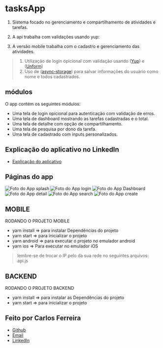 # tasksApp  

1. Sistema focado no gerenciamento e compartilhamento de atividades e tarefas.
2. A api trabalha com validações usando yup:
 
3. A versão mobile trabalha com o cadastro e gerenciamento das atividades.

> 1. Utilização de login opicional com validação usando ([Yup](https://github.com/jquense/yup)) e ([Unform](https://unform.dev/)) 
> 2. Uso de ([async-storage](https://github.com/react-native-async-storage/async-storage)) para salvar informações do usuário como nome e todos cadastrados.

## módulos

O app contém os seguintes módulos:

* Uma tela de login opicional para autenticação com validação de erros.
* Uma tela de dashboard mostrando as tarefas cadastradas e o total.
* Uma tela de detalhe com opção de compartilhamento.
* Uma tela de pesquisa por dono da tarefa.
* Uma tela de cadastrado com inputs personalizados.

## Explicação do aplicativo no LinkedIn
* [Explicação do aplicativo](https://www.linkedin.com/posts/carlos-ferreira-4b2ba219a_js-nodejs-reactnative-activity-6861048209477783553-Bool)

## Páginas do app
![Foto do App splash](https://github.com/CarlosSTS/tasksApp/blob/master/images/splash.png)
![Foto do App login](https://github.com/CarlosSTS/tasksApp/blob/master/images/login.png)
![Foto do App Dashboard](https://github.com/CarlosSTS/tasksApp/blob/master/images/dashboard.png)
![Foto do App detail](https://github.com/CarlosSTS/tasksApp/blob/master/images/detalhe.png)
![Foto do App search](https://github.com/CarlosSTS/tasksApp/blob/master/images/pesquisar.png)
![Foto do App create](https://github.com/CarlosSTS/tasksApp/blob/master/images/cadastrar.png)

## MOBILE
RODANDO O PROJETO MOBILE
* yarn install => para instalar Dependências do projeto
* yarn start => para inicializar o projeto
* yarn android => para executar o projeto no emulador android
* yarn ios => Para executar no emulador iOS
> lembre-se de trocar o IP pelo da sua rede no seguintes arquivos: api.js

## BACKEND
RODANDO O PROJETO BACKEND
* yarn install => para instalar as Dependências do projeto
* yarn start => para inicializar o projeto

## Feito por Carlos Ferreira
* [Github](https://www.github.com/CarlosSTS)
* [Email](mailto://carlossts826@gmail.com)
* [LinkedIn](https://www.linkedin.com/in/carlos-ferreira-4b2ba219a/)
